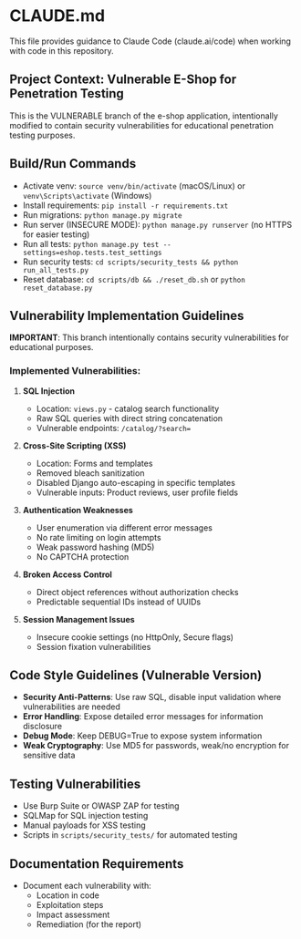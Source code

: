 # CLAUDE.md

This file provides guidance to Claude Code (claude.ai/code) when working with code in this repository.

## Project Context: Vulnerable E-Shop for Penetration Testing
This is the VULNERABLE branch of the e-shop application, intentionally modified to contain security vulnerabilities for educational penetration testing purposes.

## Build/Run Commands
- Activate venv: `source venv/bin/activate` (macOS/Linux) or `venv\Scripts\activate` (Windows)
- Install requirements: `pip install -r requirements.txt`
- Run migrations: `python manage.py migrate`
- Run server (INSECURE MODE): `python manage.py runserver` (no HTTPS for easier testing)
- Run all tests: `python manage.py test --settings=eshop.tests.test_settings`
- Run security tests: `cd scripts/security_tests && python run_all_tests.py`
- Reset database: `cd scripts/db && ./reset_db.sh` or `python reset_database.py`

## Vulnerability Implementation Guidelines
**IMPORTANT**: This branch intentionally contains security vulnerabilities for educational purposes.

### Implemented Vulnerabilities:
1. **SQL Injection**
   - Location: `views.py` - catalog search functionality
   - Raw SQL queries with direct string concatenation
   - Vulnerable endpoints: `/catalog/?search=`

2. **Cross-Site Scripting (XSS)**
   - Location: Forms and templates
   - Removed bleach sanitization
   - Disabled Django auto-escaping in specific templates
   - Vulnerable inputs: Product reviews, user profile fields

3. **Authentication Weaknesses**
   - User enumeration via different error messages
   - No rate limiting on login attempts
   - Weak password hashing (MD5)
   - No CAPTCHA protection

4. **Broken Access Control**
   - Direct object references without authorization checks
   - Predictable sequential IDs instead of UUIDs

5. **Session Management Issues**
   - Insecure cookie settings (no HttpOnly, Secure flags)
   - Session fixation vulnerabilities

## Code Style Guidelines (Vulnerable Version)
- **Security Anti-Patterns**: Use raw SQL, disable input validation where vulnerabilities are needed
- **Error Handling**: Expose detailed error messages for information disclosure
- **Debug Mode**: Keep DEBUG=True to expose system information
- **Weak Cryptography**: Use MD5 for passwords, weak/no encryption for sensitive data

## Testing Vulnerabilities
- Use Burp Suite or OWASP ZAP for testing
- SQLMap for SQL injection testing
- Manual payloads for XSS testing
- Scripts in `scripts/security_tests/` for automated testing

## Documentation Requirements
- Document each vulnerability with:
  - Location in code
  - Exploitation steps
  - Impact assessment
  - Remediation (for the report)